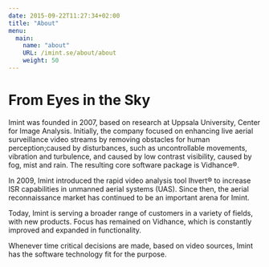 ```yaml
---
date: 2015-09-22T11:27:34+02:00
title: "About"
menu:
  main:
    name: "about"
    URL: /imint.se/about/about
    weight: 50
---
```

# From Eyes in the Sky

Imint was founded in 2007, based on research at Uppsala University, Center for Image Analysis. Initially, the company focused on enhancing live aerial surveillance video streams by removing obstacles for human perception;caused by disturbances, such as uncontrollable movements, vibration and turbulence, and caused by low contrast visibility, caused by fog, mist and rain. The resulting core software package is Vidhance®.

In 2009, Imint introduced the rapid video analysis tool Ihvert® to increase ISR capabilities in unmanned aerial systems (UAS). Since then, the aerial reconnaissance market has continued to be an important arena for Imint.

Today, Imint is serving a broader range of customers in a variety of fields, with new products. Focus has remained on Vidhance, which is constantly improved and expanded in functionality.

Whenever time critical decisions are made, based on video sources, Imint has the software technology fit for the purpose.
